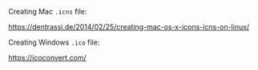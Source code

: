 Creating Mac `.icns` file:

https://dentrassi.de/2014/02/25/creating-mac-os-x-icons-icns-on-linux/

Creating Windows `.ico` file:

https://icoconvert.com/
